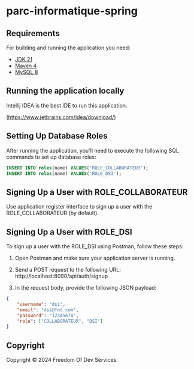 # parc-informatique-spring

## Requirements

For building and running the application you need:

- [JDK 21](https://www.oracle.com/java/technologies/downloads/#jdk21-windows)
- [Maven 4](https://maven.apache.org)
- [MySQL 8](https://dev.mysql.com/downloads/mysql/)

## Running the application locally

Intellij IDEA is the best IDE to run this application.

(https://www.jetbrains.com/idea/download/)

## Setting Up Database Roles

After running the application, you'll need to execute the following SQL commands to set up database roles:

```sql
INSERT INTO roles(name) VALUES('ROLE_COLLABORATEUR');
INSERT INTO roles(name) VALUES('ROLE_DSI');
```

## Signing Up a User with ROLE_COLLABORATEUR

Use application register interface to sign up a user with the ROLE_COLLABORATEUR (by default).

## Signing Up a User with ROLE_DSI

To sign up a user with the ROLE_DSI using Postman, follow these steps:

1. Open Postman and make sure your application server is running.

2. Send a POST request to the following URL: http://localhost:8090/api/auth/signup

3. In the request body, provide the following JSON payload:

```json
{
    "username": "dsi",
    "email": "dsi@fod.com",
    "password": "12345678",
    "role": ["COLLABORATEUR", "DSI"]
}
```

## Copyright

Copyright © 2024 Freedom Of Dev Services.